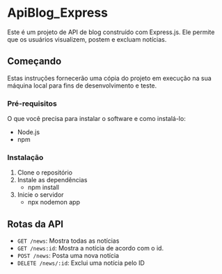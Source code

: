 # ApiBlog_Express

Este é um projeto de API de blog construído com Express.js. Ele permite que os usuários visualizem, postem e excluam notícias.

## Começando

Estas instruções fornecerão uma cópia do projeto em execução na sua máquina local para fins de desenvolvimento e teste.

### Pré-requisitos

O que você precisa para instalar o software e como instalá-lo:

- Node.js
- npm

### Instalação

1. Clone o repositório
2. Instale as dependências
   - npm install
3. Inicie o servidor
   - npx nodemon app
  

## Rotas da API

- `GET /news`: Mostra todas as notícias
- `GET /news:id`: Mostra a notícia de acordo com o id.
- `POST /news`: Posta uma nova notícia
- `DELETE /news/:id`: Exclui uma notícia pelo ID
